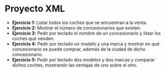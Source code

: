 # Proyecto XML

* **Ejercicio 1:** Listar todos los coches que se encuentran a la venta.
* **Ejercicio 2:** Mostrar el número de concesionarios que existen.
* **Ejercicio 3:** Pedir por teclado el nombre de un concesionario y listar los coches que venden.
* **Ejercicio 4:** Pedir por teclado un modelo y una marca y mostrar en qué concesionario se puede comprar, además de la ciudad de dicho concesionario.
* **Ejercicio 5:** Pedir por teclado dos modelos y dos marcas y comparar dichos coches, mostrando las ventajas de uno sobre el otro.
